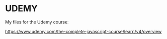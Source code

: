 # UDEMY

My files for the Udemy course:

https://www.udemy.com/the-complete-javascript-course/learn/v4/overview